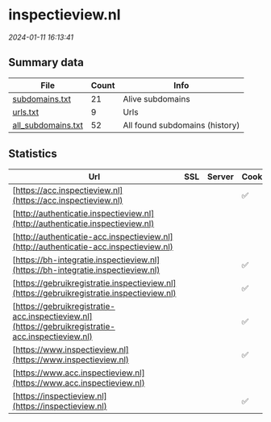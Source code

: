 # inspectieview.nl
*2024-01-11 16:13:41*
## Summary data
| File       | Count | Info |
|------------|-------|------|
|[subdomains.txt](/data/inspectieview.nl/subdomains.txt)|21|Alive subdomains|
|[urls.txt](/data/inspectieview.nl/urls.txt)|9|Urls|
|[all_subdomains.txt](/data/inspectieview.nl/all_subdomains.txt)|52|All found subdomains (history)|
## Statistics
| Url | SSL | Server | Cookie | HSTS | CSP | XFO | XXP | RP | Tech |Title |
|------------|-------|------|------|------|------|------|------|------|------|------|
|[https://acc.inspectieview.nl](https://acc.inspectieview.nl)| ||:white_check_mark: |:white_check_mark: | | | :white_check_mark: | :white_check_mark: |HSTS||
|[http://authenticatie.inspectieview.nl](http://authenticatie.inspectieview.nl)| || | | | | | :white_check_mark: |||
|[http://authenticatie-acc.inspectieview.nl](http://authenticatie-acc.inspectieview.nl)| || | | | | | :white_check_mark: |||
|[https://bh-integratie.inspectieview.nl](https://bh-integratie.inspectieview.nl)| ||:white_check_mark: |:white_check_mark: | | | :white_check_mark: | :white_check_mark: |HSTS||
|[https://gebruikregistratie.inspectieview.nl](https://gebruikregistratie.inspectieview.nl)| ||:white_check_mark: |:white_check_mark: | | | :white_check_mark: | :white_check_mark: |HSTS||
|[https://gebruikregistratie-acc.inspectieview.nl](https://gebruikregistratie-acc.inspectieview.nl)| ||:white_check_mark: |:white_check_mark: | | | :white_check_mark: | :white_check_mark: |HSTS||
|[https://www.inspectieview.nl](https://www.inspectieview.nl)| ||:white_check_mark: |:white_check_mark: | | | :white_check_mark: | :white_check_mark: |||
|[https://www.acc.inspectieview.nl](https://www.acc.inspectieview.nl)| || | | | | | :white_check_mark: |||
|[https://inspectieview.nl](https://inspectieview.nl)| ||:white_check_mark: |:white_check_mark: | | | :white_check_mark: | :white_check_mark: |HSTS||
